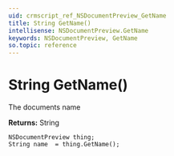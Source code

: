 ```yaml
---
uid: crmscript_ref_NSDocumentPreview_GetName
title: String GetName()
intellisense: NSDocumentPreview.GetName
keywords: NSDocumentPreview, GetName
so.topic: reference
---
```


# String GetName()

The documents name

**Returns:** String

```crmscript
NSDocumentPreview thing;
String name  = thing.GetName();
```

